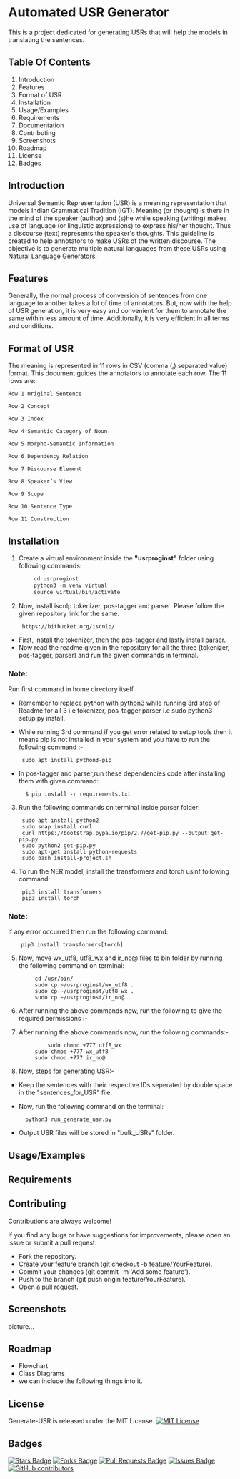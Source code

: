 # Automated USR Generator

This is a project dedicated for generating USRs that will help the models in translating the sentences.

## Table Of Contents

1. Introduction
2. Features
3. Format of USR
4. Installation
5. Usage/Examples
6. Requirements
7. Documentation
8. Contributing
9. Screenshots
10. Roadmap
11. License
12. Badges

## Introduction

Universal Semantic Representation (USR) is a meaning representation that models Indian
Grammatical Tradition (IGT). Meaning (or thought) is there in the mind of the speaker (author)
and (s)he while speaking (writing) makes use of language (or linguistic expressions) to express
his/her thought. Thus a discourse (text) represents the speaker's thoughts.
This guideline is created to help annotators to make USRs of the written discourse. The objective
is to generate multiple natural languages from these USRs using Natural Language Generators.

## Features

Generally, the normal process of conversion of sentences from one language to another takes a lot of time of annotators. 
But, now with the help of USR generation, it is very easy and convenient for them to annotate the same within less amount of time. Additionally, it is very efficient in all terms and conditions.

## Format of USR

The meaning is represented in 11 rows in CSV (comma (,) separated value) format. This document
guides the annotators to annotate each row. The 11 rows are:

	Row 1 Original Sentence

	Row 2 Concept

	Row 3 Index

	Row 4 Semantic Category of Noun

	Row 5 Morpho-Semantic Information

	Row 6 Dependency Relation

	Row 7 Discourse Element

	Row 8 Speaker’s View

	Row 9 Scope

	Row 10 Sentence Type
	
	Row 11 Construction
## Installation

1. Create a virtual environment inside the **"usrproginst"** folder using following commands:
```javascript
		cd usrproginst
		python3 -m venv virtual
		source virtual/bin/activate
```	
2. Now, install iscnlp tokenizer, pos-tagger and parser. Please follow the given repository link for the same. 
		
		https://bitbucket.org/iscnlp/

- First, install the tokenizer, then the pos-tagger and lastly install parser.	
- Now read the readme given in the repository for all the three (tokenizer, pos-tagger, parser) and run the given commands in terminal.

### Note: 
Run first command in home directory itself.
- Remember to replace python with python3 while running 3rd step of Readme for all 3 i.e tokenizer, pos-tagger,parser i.e sudo python3 setup.py install.
-  While running 3rd command if you get error related to setup tools then it means pip is not installed in your system and you have to run the following command :-
              
		sudo apt install python3-pip
	     

- In pos-tagger and parser,run these dependencies code after installing them with given command:
	     
		$ pip install -r requirements.txt
 	     
3. Run the following commands on terminal inside parser folder:
 		
		sudo apt install python2
		sudo snap install curl
		curl https://bootstrap.pypa.io/pip/2.7/get-pip.py --output get-pip.py
		sudo python2 get-pip.py
		sudo apt-get install python-requests
		sudo bash install-project.sh

4. To run the NER model, install the transformers and torch usinf following command:

		pip3 install transformers
		pip3 install torch

### Note: 
If any error occurred then run the following command:

		pip3 install transformers[torch]

5. Now, move wx_utf8, utf8_wx and ir_no@ files to bin folder by running the following command on terminal:

			cd /usr/bin/
			sudo cp ~/usrproginst/wx_utf8 .
			sudo cp ~/usrproginst/utf8_wx .
			sudo cp ~/usrproginst/ir_no@ .


6. After running the above commands now, run the following to give the required permissions :-

6. After running the above commands now, run the following commands:- 

                sudo chmod +777 utf8_wx
	        sudo chmod +777 wx_utf8 
	        sudo chmod +777 ir_no@	

7. Now, steps for generating USR:-

- Keep the sentences with their respective IDs seperated by double space in the "sentences_for_USR" file.
- Now, run the following command on the terminal:
	
        python3 run_generate_usr.py
        
- Output USR files will be stored in "bulk_USRs" folder.




    
## Usage/Examples



## Requirements

## Contributing

Contributions are always welcome!

If you find any bugs or have suggestions for improvements, please open an issue or submit a pull request.

- Fork the repository.
- Create your feature branch (git checkout -b feature/YourFeature).
- Commit your changes (git commit -m 'Add some feature').
- Push to the branch (git push origin feature/YourFeature).
- Open a pull request.


## Screenshots

picture...

## Roadmap

- Flowchart
- Class Diagrams
- we can include the following things into it.



## License

Generate-USR is released under the MIT License.
</a>
[![MIT License](https://img.shields.io/badge/License-MIT-green.svg)](https://choosealicense.com/licenses/mit/)


## Badges
<a href="https://github.com/manash997/generate-usr/stargazers"><img src="https://img.shields.io/github/stars/manash997/generate-usr" alt="Stars Badge"/></a>
<a href="https://github.com/manash997/generate-usr/forks"><img src="https://img.shields.io/github/forks/manash997/generate-usr" alt="Forks Badge"/></a>
<a href="https://github.com/manash997/generate-usr/pulls"><img src="https://img.shields.io/github/issues-pr/manash997/generate-usr" alt="Pull Requests Badge"/></a>
<a href="https://github.com/manash997/generate-usr/issues"><img src="https://img.shields.io/github/issues/manash997/generate-usr" alt="Issues Badge"/></a>
<a href="https://github.com/manash997/generate-usr/graphs/contributors"><img alt="GitHub contributors" src="https://img.shields.io/github/contributors/manash997/generate-usr?color=2b9348"></a>

